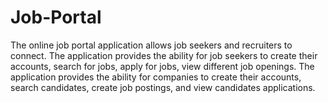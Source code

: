 # Job-Portal
The online job portal application allows job seekers and recruiters to connect.
The application provides the ability for job seekers to create their accounts, search for jobs, apply for jobs, view different job openings.
The application provides the ability for companies to create their accounts, search candidates, create job postings, and view candidates applications.
